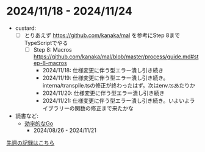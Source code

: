 # 2024/11/18 - 2024/11/24

- custard:
    - [ ] とりあえず <https://github.com/kanaka/mal> を参考にStep 8までTypeScriptでやる
        - [ ] Step 8: Macros <https://github.com/kanaka/mal/blob/master/process/guide.md#step-8-macros>
            - 2024/11/18: 仕様変更に伴う型エラー潰し引き続き
            - 2024/11/19: 仕様変更に伴う型エラー潰し引き続き。interna/transpile.tsの修正が終わったはず。次はenv.tsあたりか
            - 2024/11/20: 仕様変更に伴う型エラー潰し引き続き
            - 2024/11/21: 仕様変更に伴う型エラー潰し引き続き。いよいよライブラリーの関数の修正まで来たかな
- 読書など:
    - [効率的なGo](https://www.oreilly.co.jp//books/9784814400539/)
        - 2024/08/26 - 2024/11/21

[先週の記録はこちら](https://github.com/igrep/daily-commits/blob/e3ce31c4638b23024118588eb7f0d907c0d91010/yesterday.md)
